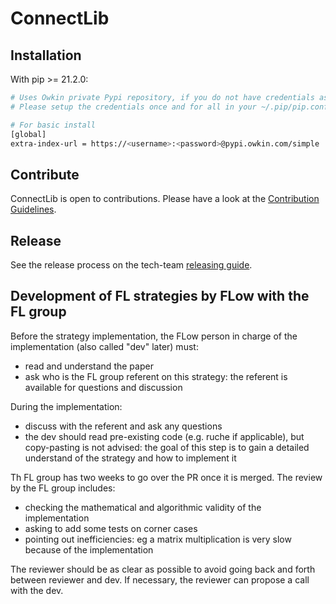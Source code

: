 # ConnectLib

## Installation

With pip >= 21.2.0:

```bash
# Uses Owkin private Pypi repository, if you do not have credentials ask Olivier Léobal: olivier.leobal@owkin.com
# Please setup the credentials once and for all in your ~/.pip/pip.conf file as followed :

# For basic install
[global]
extra-index-url = https://<username>:<password>@pypi.owkin.com/simple
```

## Contribute

ConnectLib is open to contributions. Please have a look at the [Contribution Guidelines](https://owkin-connectlib.readthedocs-hosted.com/en/latest/contribute/contribution_process.html).

## Release

See the release process on the tech-team [releasing guide](https://github.com/owkin/tech-team/blob/main/releasing_guide.md#connectlib).

## Development of FL strategies by FLow with the FL group

Before the strategy implementation, the FLow person in charge of the implementation (also called "dev" later) must:

- read and understand the paper
- ask who is the FL group referent on this strategy: the referent is available for questions and discussion

During the implementation:

- discuss with the referent and ask any questions
- the dev should read pre-existing code (e.g. ruche if applicable), but copy-pasting is not advised: the goal of this step is to gain a detailed understand of the strategy and how to implement it

Th FL group has two weeks to go over the PR once it is merged. The review by the FL group includes:

- checking the mathematical and algorithmic validity of the implementation
- asking to add some tests on corner cases
- pointing out inefficiencies: eg a matrix multiplication is very slow because of the implementation

The reviewer should be as clear as possible to avoid going back and forth between reviewer and dev. If necessary, the reviewer can
propose a call with the dev.
